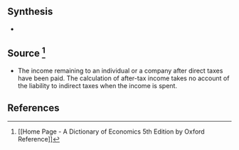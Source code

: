 ## Synthesis
- 
## Source [^1]
- The income remaining to an individual or a company after direct taxes have been paid. The calculation of after-tax income takes no account of the liability to indirect taxes when the income is spent.
## References

[^1]: [[Home Page - A Dictionary of Economics 5th Edition by Oxford Reference]]